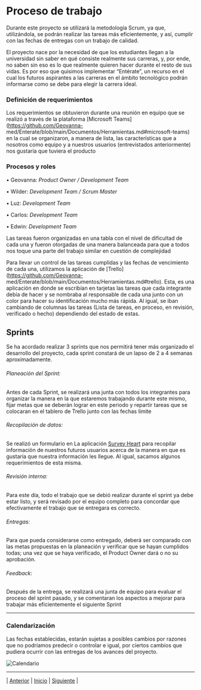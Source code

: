 # Proceso de trabajo
Durante este proyecto se utilizará la metodología Scrum, ya que, utilizándola, se podrán realizar las tareas más eficientemente, y así, cumplir con las fechas de 
entregas con un trabajo de calidad.

El proyecto nace por la necesidad de que los estudiantes llegan a la universidad sin saber en qué consiste realmente sus carreras, y, por ende, no saben sin eso es lo 
que realmente quieren hacer durante el resto de sus vidas. Es por eso que quisimos implementar “Entérate”, un recurso en el cual los futuros aspirantes a las carreras en 
el ámbito tecnológico podrán informarse como se debe para elegir la carrera ideal.

### Definición de requerimientos
Los requerimientos se obtuvieron durante una reunión en equipo que se realizó a través de la plataforma [Microsoft Teams](https://github.com/Geovanna-
med/Enterate/blob/main/Documentos/Herramientas.md#microsoft-teams) en la cual se organizaron, a manera de lista, las características 
que a nosotros como equipo y a nuestros usuarios (entrevistados anteriormente) nos gustaría que tuviera el producto

### Procesos y roles

•	Geovanna: *Product Owner / Development Team*

•	Wilder: *Development Team / Scrum Master*

•	Luz: *Development Team*

•	Carlos: *Development Team*

•	Edwin: *Development Team*

Las tareas fueron organizadas en una tabla con el nivel de dificultad de cada una y fueron otorgadas de una manera balanceada para que a todos nos toque una parte del 
trabajo similar en cuestión de complejidad

Para llevar un control de las tareas cumplidas y las fechas de vencimiento de cada una, utilizamos la aplicación de [Trello](https://github.com/Geovanna-
med/Enterate/blob/main/Documentos/Herramientas.md#trello). Esta, es una aplicación en donde se escribían 
en tarjetas las tareas que cada integrante debía de hacer y se nombraba al responsable de cada una junto con un color para hacer su identificación mucho más rápida. Al 
igual, se iban cambiando de columnas las tareas (Lista de tareas, en proceso, en revisión, verificado o hecho) dependiendo del estado de estas.

## Sprints
Se ha acordado realizar 3 sprints que nos permitirá tener más organizado el desarrollo del proyecto, cada sprint constará de un lapso de 2 a 4 semanas aproximadamente. 

###### Planeación del Sprint:
Antes de cada Sprint, se realizará una junta con todos los integrantes para organizar la manera en la que estaremos trabajando durante este mismo, fijar metas que se 
deberán lograr en este periodo y repartir tareas que se colocaran en el tablero de Trello junto con las fechas límite

###### Recopilación de datos:
Se realizó un formulario en La aplicación [Survey Heart](https://github.com/Geovanna-med/Enterate/blob/main/Documentos/Herramientas.md#survey-heart) para recopilar 
información de nuestros futuros usuarios acerca de la manera en que es gustaría que 
nuestra información les llegue. Al igual, sacamos algunos requerimientos de esta misma.

###### Revisión interna:
Para este día, todo el trabajo que se debió realizar durante el sprint ya debe estar listo, y será revisado por el equipo completo para concordar que efectivamente el 
trabajo que se entregara es correcto.

###### Entregas:
Para que pueda considerarse como entregado, deberá ser comparado con las metas propuestas en la planeación y verificar que se hayan cumplidos todas; una vez que se haya 
verificado, el Product Owner dará o no su aprobación.

###### Feedback:
Después de la entrega, se realizará una junta de equipo para evaluar el proceso del sprint pasado, y se comentaran los aspectos a mejorar para trabajar más 
eficientemente el siguiente Sprint

-------------------------------------

### Calendarización
Las fechas establecidas, estarán sujetas a posibles cambios por razones que no podríamos predecir o controlar e igual, por ciertos cambios que pudiera ocurrir con las 
entregas de los avances del proyecto.

![Calendario](https://github.com/Geovanna-med/Enterate/blob/main/Im%C3%A1genes/calendario.png)


















***
| [Anterior](https://github.com/Geovanna-med/Enterate/blob/main/Documentos/Trabajo%20en%20equipo.md "Anterior") 
| [Inicio](https://github.com/Geovanna-med/Enterate "Inicio") 
| [Siguiente](https://github.com/Geovanna-med/Enterate/blob/main/Documentos/Bit%C3%A1cora.md "Siguiente") |
